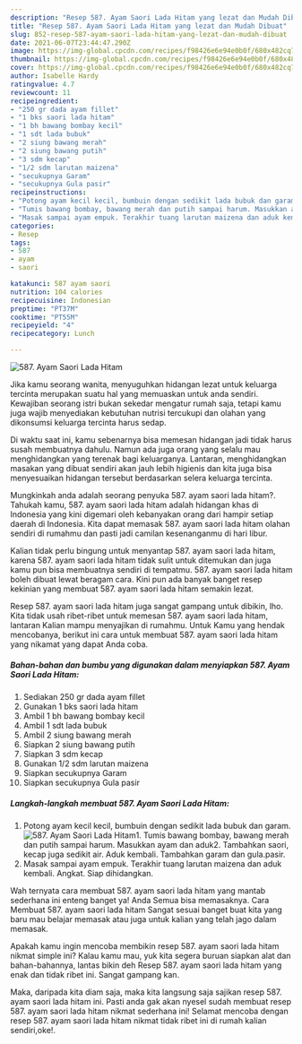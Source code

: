 ```yaml
---
description: "Resep 587. Ayam Saori Lada Hitam yang lezat dan Mudah Dibuat"
title: "Resep 587. Ayam Saori Lada Hitam yang lezat dan Mudah Dibuat"
slug: 852-resep-587-ayam-saori-lada-hitam-yang-lezat-dan-mudah-dibuat
date: 2021-06-07T23:44:47.290Z
image: https://img-global.cpcdn.com/recipes/f98426e6e94e0b0f/680x482cq70/587-ayam-saori-lada-hitam-foto-resep-utama.jpg
thumbnail: https://img-global.cpcdn.com/recipes/f98426e6e94e0b0f/680x482cq70/587-ayam-saori-lada-hitam-foto-resep-utama.jpg
cover: https://img-global.cpcdn.com/recipes/f98426e6e94e0b0f/680x482cq70/587-ayam-saori-lada-hitam-foto-resep-utama.jpg
author: Isabelle Hardy
ratingvalue: 4.7
reviewcount: 11
recipeingredient:
- "250 gr dada ayam fillet"
- "1 bks saori lada hitam"
- "1 bh bawang bombay kecil"
- "1 sdt lada bubuk"
- "2 siung bawang merah"
- "2 siung bawang putih"
- "3 sdm kecap"
- "1/2 sdm larutan maizena"
- "secukupnya Garam"
- "secukupnya Gula pasir"
recipeinstructions:
- "Potong ayam kecil kecil, bumbuin dengan sedikit lada bubuk dan garam."
- "Tumis bawang bombay, bawang merah dan putih sampai harum. Masukkan ayam dan aduk2. Tambahkan saori, kecap juga sedikit air. Aduk kembali. Tambahkan garam dan gula.pasir."
- "Masak sampai ayam empuk. Terakhir tuang larutan maizena dan aduk kembali. Angkat. Siap dihidangkan."
categories:
- Resep
tags:
- 587
- ayam
- saori

katakunci: 587 ayam saori 
nutrition: 104 calories
recipecuisine: Indonesian
preptime: "PT37M"
cooktime: "PT55M"
recipeyield: "4"
recipecategory: Lunch

---
```



![587. Ayam Saori Lada Hitam](https://img-global.cpcdn.com/recipes/f98426e6e94e0b0f/680x482cq70/587-ayam-saori-lada-hitam-foto-resep-utama.jpg)

Jika kamu seorang wanita, menyuguhkan hidangan lezat untuk keluarga tercinta merupakan suatu hal yang memuaskan untuk anda sendiri. Kewajiban seorang istri bukan sekedar mengatur rumah saja, tetapi kamu juga wajib menyediakan kebutuhan nutrisi tercukupi dan olahan yang dikonsumsi keluarga tercinta harus sedap.

Di waktu  saat ini, kamu sebenarnya bisa memesan hidangan jadi tidak harus susah membuatnya dahulu. Namun ada juga orang yang selalu mau menghidangkan yang terenak bagi keluarganya. Lantaran, menghidangkan masakan yang dibuat sendiri akan jauh lebih higienis dan kita juga bisa menyesuaikan hidangan tersebut berdasarkan selera keluarga tercinta. 



Mungkinkah anda adalah seorang penyuka 587. ayam saori lada hitam?. Tahukah kamu, 587. ayam saori lada hitam adalah hidangan khas di Indonesia yang kini digemari oleh kebanyakan orang dari hampir setiap daerah di Indonesia. Kita dapat memasak 587. ayam saori lada hitam olahan sendiri di rumahmu dan pasti jadi camilan kesenanganmu di hari libur.

Kalian tidak perlu bingung untuk menyantap 587. ayam saori lada hitam, karena 587. ayam saori lada hitam tidak sulit untuk ditemukan dan juga kamu pun bisa membuatnya sendiri di tempatmu. 587. ayam saori lada hitam boleh dibuat lewat beragam cara. Kini pun ada banyak banget resep kekinian yang membuat 587. ayam saori lada hitam semakin lezat.

Resep 587. ayam saori lada hitam juga sangat gampang untuk dibikin, lho. Kita tidak usah ribet-ribet untuk memesan 587. ayam saori lada hitam, lantaran Kalian mampu menyajikan di rumahmu. Untuk Kamu yang hendak mencobanya, berikut ini cara untuk membuat 587. ayam saori lada hitam yang nikamat yang dapat Anda coba.

<!--inarticleads1-->

##### Bahan-bahan dan bumbu yang digunakan dalam menyiapkan 587. Ayam Saori Lada Hitam:

1. Sediakan 250 gr dada ayam fillet
1. Gunakan 1 bks saori lada hitam
1. Ambil 1 bh bawang bombay kecil
1. Ambil 1 sdt lada bubuk
1. Ambil 2 siung bawang merah
1. Siapkan 2 siung bawang putih
1. Siapkan 3 sdm kecap
1. Gunakan 1/2 sdm larutan maizena
1. Siapkan secukupnya Garam
1. Siapkan secukupnya Gula pasir




<!--inarticleads2-->

##### Langkah-langkah membuat 587. Ayam Saori Lada Hitam:

1. Potong ayam kecil kecil, bumbuin dengan sedikit lada bubuk dan garam.
<img src="https://img-global.cpcdn.com/steps/815ea7288b747c15/160x128cq70/587-ayam-saori-lada-hitam-langkah-memasak-1-foto.jpg" alt="587. Ayam Saori Lada Hitam">1. Tumis bawang bombay, bawang merah dan putih sampai harum. Masukkan ayam dan aduk2. Tambahkan saori, kecap juga sedikit air. Aduk kembali. Tambahkan garam dan gula.pasir.
1. Masak sampai ayam empuk. Terakhir tuang larutan maizena dan aduk kembali. Angkat. Siap dihidangkan.




Wah ternyata cara membuat 587. ayam saori lada hitam yang mantab sederhana ini enteng banget ya! Anda Semua bisa memasaknya. Cara Membuat 587. ayam saori lada hitam Sangat sesuai banget buat kita yang baru mau belajar memasak atau juga untuk kalian yang telah jago dalam memasak.

Apakah kamu ingin mencoba membikin resep 587. ayam saori lada hitam nikmat simple ini? Kalau kamu mau, yuk kita segera buruan siapkan alat dan bahan-bahannya, lantas bikin deh Resep 587. ayam saori lada hitam yang enak dan tidak ribet ini. Sangat gampang kan. 

Maka, daripada kita diam saja, maka kita langsung saja sajikan resep 587. ayam saori lada hitam ini. Pasti anda gak akan nyesel sudah membuat resep 587. ayam saori lada hitam nikmat sederhana ini! Selamat mencoba dengan resep 587. ayam saori lada hitam nikmat tidak ribet ini di rumah kalian sendiri,oke!.


